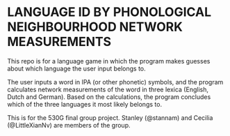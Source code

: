 # LANGUAGE ID BY PHONOLOGICAL NEIGHBOURHOOD NETWORK MEASUREMENTS
This repo is for a language game in which the program makes guesses about which language the user input belongs to. 

The user inputs a word in IPA (or other phonetic) symbols, and the program calculates network measurements of the word in three lexica (English, Dutch and German). Based on the calculations, the program concludes which of the three languages it most likely belongs to.

This is for the 530G final group project. Stanley (@stannam) and Cecilia (@LittleXianNv) are members of the group.
